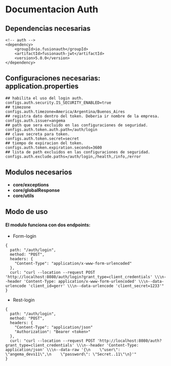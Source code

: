 # Documentacion Auth

## Dependencias necesarias

```
<!-- auth -->
<dependency>
	<groupId>io.fusionauth</groupId>
	<artifactId>fusionauth-jwt</artifactId>
	<version>5.0.0</version>
</dependency>
```

## Configuraciones necesarias: application.properties
```
## habilita el uso del login auth.
configs.auth.security.IS_SECURITY_ENABLED=true
## timezone
configs.auth.timezone=America/Argentina/Buenos_Aires
## registra dato dentro del token. Deberia ir nombre de la empresa.
configs.auth.issuer=angema
## path que sera excluido en las configuraciones de seguridad.
configs.auth.token.auth.path=/auth/login
## clave secreta para token.
configs.auth.token.secret=secret
## tiempo de expiracion del token.
configs.auth.token.expiration.seconds=3600
## lista de path excluidos en las configuraciones de seguridad.
configs.auth.exclude.paths=/auth/login,/health,/info,/error
```

## Modulos necesarios
* **core/exceptions**
* **core/globalResponse**
* **core/utils**

## Modo de uso

#### El modulo funciona con dos endpoints:

* Form-login 
```
{
  path: "/auth/login",
  method: "POST",
  headers: {
    "Content-Type": "application/x-www-form-urlencoded"
  },
  curl: "curl --location --request POST 'http://localhost:8080/auth/login?grant_type=client_credentials' \\\n--header 'Content-Type: application/x-www-form-urlencoded' \\\n--data-urlencode 'client_id=gerr' \\\n--data-urlencode 'client_secret=1233'"
}
```

* Rest-login
```
{
  path: "/auth/login",
  method: "POST",
  headers: {
    "Content-Type": "application/json"
    "Authorization": "Bearer <token>"
  },
  curl: "curl --location --request POST 'http://localhost:8080/auth?grant_type=client_credentials' \\\n--header 'Content-Type: application/json' \\\n--data-raw '{\n    \"user\": \"angema_devs11\",\n    \"password\": \"Secret..11\"\n}'"
}
```



